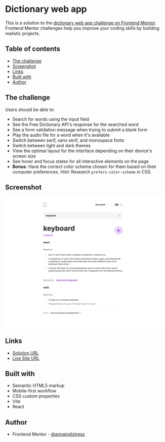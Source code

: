 # Dictionary web app

This is a solution to the [dictionary web app challenge on Frontend Mentor](https://www.frontendmentor.io/challenges/dictionary-web-app-h5wwnyuKFL). Frontend Mentor challenges help you improve your coding skills by building realistic projects.

## Table of contents

- [The challenge](#the-challenge)
- [Screenshot](#screenshot)
- [Links](#links)
- [Built with](#built-with)
- [Author](#author)

## The challenge

Users should be able to:

- Search for words using the input field
- See the Free Dictionary API's response for the searched word
- See a form validation message when trying to submit a blank form
- Play the audio file for a word when it's available
- Switch between serif, sans serif, and monospace fonts
- Switch between light and dark themes
- View the optimal layout for the interface depending on their device's screen size
- See hover and focus states for all interactive elements on the page
- **Bonus**: Have the correct color scheme chosen for them based on their computer preferences. _Hint_: Research `prefers-color-scheme` in CSS.

## Screenshot

![](./screenshot.png)

## Links

- [Solution URL](https://github.com/annaindistress/frontend-mentor-dictionary-web-app)
- [Live Site URL](https://annaindistress.github.io/frontend-mentor-dictionary-web-app/)

## Built with

- Semantic HTML5 markup
- Mobile-first workflow
- CSS custom properties
- Vite
- React

## Author

- Frontend Mentor - [@annaindistress](https://www.frontendmentor.io/profile/annaindistress)
